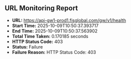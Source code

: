 ## URL Monitoring Report

- **URL:** https://api-gw1-prod1.fisglobal.com/gw/v1/health
- **Start Time:** 2025-10-09T10:50:37.393717
- **End Time:** 2025-10-09T10:50:37.563902
- **Total Time Taken:** 0.170185 seconds
- **HTTP Status Code:** 403
- **Status:** Failure
- **Failure Reason:** HTTP Status Code: 403
